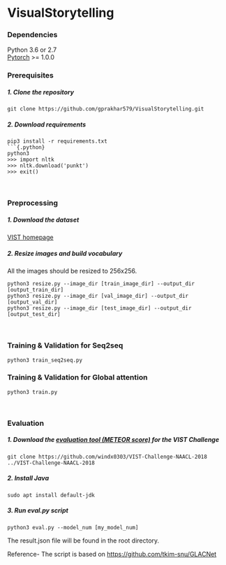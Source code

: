 # VisualStorytelling

### Dependencies
Python 3.6 or 2.7<br>
[Pytorch](https://pytorch.org) >= 1.0.0
<br>
### Prerequisites
##### 1. Clone the repository
```
git clone https://github.com/gprakhar579/VisualStorytelling.git
```
##### 2. Download requirements
```
pip3 install -r requirements.txt
```{.python}
python3
>>> import nltk
>>> nltk.download('punkt')
>>> exit()
```

<br>

### Preprocessing

##### 1. Download the dataset
[VIST homepage](http://visionandlanguage.net/VIST/dataset.html)

##### 2. Resize images and build vocabulary
All the images should be resized to 256x256.
```
python3 resize.py --image_dir [train_image_dir] --output_dir [output_train_dir]
python3 resize.py --image_dir [val_image_dir] --output_dir [output_val_dir]
python3 resize.py --image_dir [test_image_dir] --output_dir [output_test_dir]
```

<br>

### Training & Validation for Seq2seq

```
python3 train_seq2seq.py
```
### Training & Validation for Global attention
```
python3 train.py
```


<br>

### Evaluation

##### 1. Download the [evaluation tool (METEOR score)](https://github.com/windx0303/VIST-Challenge-NAACL-2018) for the VIST Challenge
```
git clone https://github.com/windx0303/VIST-Challenge-NAACL-2018 ../VIST-Challenge-NAACL-2018
```

##### 2. Install Java
```
sudo apt install default-jdk
```

##### 3. Run eval.py script
```
python3 eval.py --model_num [my_model_num]
```
The result.json file will be found in the root directory.


Reference-
The script is based on https://github.com/tkim-snu/GLACNet
